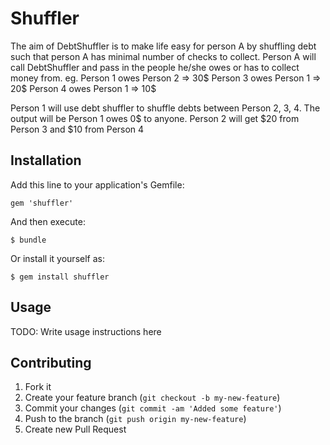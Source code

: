 # Shuffler

The aim of DebtShuffler is to make life easy for person A by shuffling debt
such that person A has minimal number of checks to collect. Person A will call
DebtShuffler and pass in the people he/she owes or has to collect money from.
eg.
Person 1 owes Person 2 => 30$
Person 3 owes Person 1 => 20$
Person 4 owes Person 1 => 10$

Person 1 will use debt shuffler to shuffle debts between Person 2, 3, 4.
The output will be
Person 1 owes 0$ to anyone.
Person 2 will get $20 from Person 3 and $10 from Person 4


## Installation

Add this line to your application's Gemfile:

    gem 'shuffler'

And then execute:

    $ bundle

Or install it yourself as:

    $ gem install shuffler

## Usage

TODO: Write usage instructions here

## Contributing

1. Fork it
2. Create your feature branch (`git checkout -b my-new-feature`)
3. Commit your changes (`git commit -am 'Added some feature'`)
4. Push to the branch (`git push origin my-new-feature`)
5. Create new Pull Request
